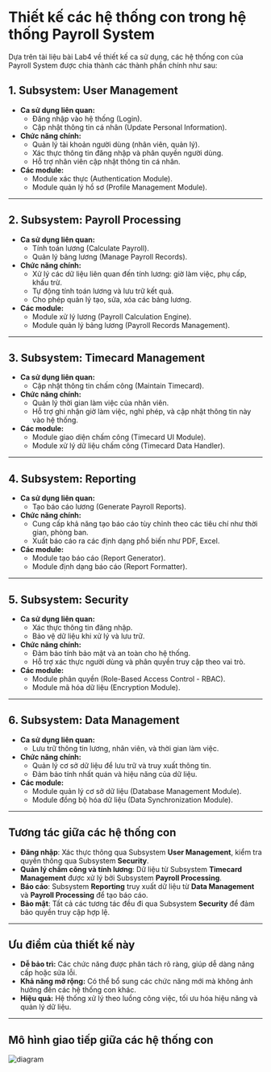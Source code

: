 # Thiết kế các hệ thống con trong hệ thống Payroll System

Dựa trên tài liệu bài Lab4 về thiết kế ca sử dụng, các hệ thống con của Payroll System được chia thành các thành phần chính như sau:

## 1. Subsystem: User Management
- **Ca sử dụng liên quan:**
  - Đăng nhập vào hệ thống (Login).
  - Cập nhật thông tin cá nhân (Update Personal Information).
- **Chức năng chính:**
  - Quản lý tài khoản người dùng (nhân viên, quản lý).
  - Xác thực thông tin đăng nhập và phân quyền người dùng.
  - Hỗ trợ nhân viên cập nhật thông tin cá nhân.
- **Các module:**
  - Module xác thực (Authentication Module).
  - Module quản lý hồ sơ (Profile Management Module).

---

## 2. Subsystem: Payroll Processing
- **Ca sử dụng liên quan:**
  - Tính toán lương (Calculate Payroll).
  - Quản lý bảng lương (Manage Payroll Records).
- **Chức năng chính:**
  - Xử lý các dữ liệu liên quan đến tính lương: giờ làm việc, phụ cấp, khấu trừ.
  - Tự động tính toán lương và lưu trữ kết quả.
  - Cho phép quản lý tạo, sửa, xóa các bảng lương.
- **Các module:**
  - Module xử lý lương (Payroll Calculation Engine).
  - Module quản lý bảng lương (Payroll Records Management).

---

## 3. Subsystem: Timecard Management
- **Ca sử dụng liên quan:**
  - Cập nhật thông tin chấm công (Maintain Timecard).
- **Chức năng chính:**
  - Quản lý thời gian làm việc của nhân viên.
  - Hỗ trợ ghi nhận giờ làm việc, nghỉ phép, và cập nhật thông tin này vào hệ thống.
- **Các module:**
  - Module giao diện chấm công (Timecard UI Module).
  - Module xử lý dữ liệu chấm công (Timecard Data Handler).

---

## 4. Subsystem: Reporting
- **Ca sử dụng liên quan:**
  - Tạo báo cáo lương (Generate Payroll Reports).
- **Chức năng chính:**
  - Cung cấp khả năng tạo báo cáo tùy chỉnh theo các tiêu chí như thời gian, phòng ban.
  - Xuất báo cáo ra các định dạng phổ biến như PDF, Excel.
- **Các module:**
  - Module tạo báo cáo (Report Generator).
  - Module định dạng báo cáo (Report Formatter).

---

## 5. Subsystem: Security
- **Ca sử dụng liên quan:**
  - Xác thực thông tin đăng nhập.
  - Bảo vệ dữ liệu khi xử lý và lưu trữ.
- **Chức năng chính:**
  - Đảm bảo tính bảo mật và an toàn cho hệ thống.
  - Hỗ trợ xác thực người dùng và phân quyền truy cập theo vai trò.
- **Các module:**
  - Module phân quyền (Role-Based Access Control - RBAC).
  - Module mã hóa dữ liệu (Encryption Module).

---

## 6. Subsystem: Data Management
- **Ca sử dụng liên quan:**
  - Lưu trữ thông tin lương, nhân viên, và thời gian làm việc.
- **Chức năng chính:**
  - Quản lý cơ sở dữ liệu để lưu trữ và truy xuất thông tin.
  - Đảm bảo tính nhất quán và hiệu năng của dữ liệu.
- **Các module:**
  - Module quản lý cơ sở dữ liệu (Database Management Module).
  - Module đồng bộ hóa dữ liệu (Data Synchronization Module).

---

## Tương tác giữa các hệ thống con
- **Đăng nhập**: Xác thực thông qua Subsystem **User Management**, kiểm tra quyền thông qua Subsystem **Security**.
- **Quản lý chấm công và tính lương**: Dữ liệu từ Subsystem **Timecard Management** được xử lý bởi Subsystem **Payroll Processing**.
- **Báo cáo**: Subsystem **Reporting** truy xuất dữ liệu từ **Data Management** và **Payroll Processing** để tạo báo cáo.
- **Bảo mật**: Tất cả các tương tác đều đi qua Subsystem **Security** để đảm bảo quyền truy cập hợp lệ.

---

## Ưu điểm của thiết kế này
- **Dễ bảo trì:** Các chức năng được phân tách rõ ràng, giúp dễ dàng nâng cấp hoặc sửa lỗi.
- **Khả năng mở rộng:** Có thể bổ sung các chức năng mới mà không ảnh hưởng đến các hệ thống con khác.
- **Hiệu quả:** Hệ thống xử lý theo luồng công việc, tối ưu hóa hiệu năng và quản lý dữ liệu.

---

## Mô hình giao tiếp giữa các hệ thống con

![diagram](https://www.planttext.com/api/plantuml/png/X5JBJiCm4BpdArQvymCz811GoW6fQYdthRDjBVm8wmrIG7mP1pw9Ny1kaof0N7BqpkwCPyVv-lYy288iZJL5ZUe9jmJb75lsni2o3KAsXBS2ugUyhRqZ9r2k0Z7Seuje6mzwHFgq4-8DAkfGbutioh7gdFr66u9LNQ7G0V9U_6PQacfOIvkXk5IAGe0hxoGgpWrvq9OKSlM_v2FopjMDZEe-GgvH46ReAaESO-wTZ9TDGhNRPeXxu1KQrHWKxTsuQnrkGSfp5OOtoaXOKErPyio7EjoI8yxpTgYfPukodvQXsxlohyy9jSP0S5ZWAEL-qh9rQiVUwTU1jlSYyluDuTdP-J0manYF6BvOqYecx4YLQHnRrIHT_BcX8D2NawhiZ87NWzR3QMGknfDuYdxPhAqM-16wyjISF_wd8UAPO93jZKzYnYYpCnOahEc5uCRMnhT4lPJib1-RU4IZqpk7ER7L4URTtf21OwTiwDxvSGaag4tQvU_-CUbJ4hM3cGxHXXY5VeV5G66szyOfRclfMYx8LUbF-Gq00F__0m00)
